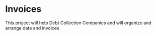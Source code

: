 # Invoices
This project will help Debt Collection Companies and will organize and arrange data and invoices
